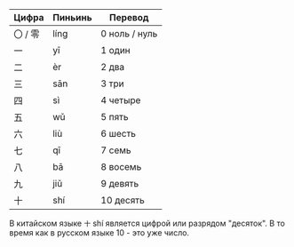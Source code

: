 
| Цифра | Пиньинь | Перевод       |
| ----- | ------- | ------------- |
| 〇 / 零 | líng    | 0 ноль / нуль |
| 一     | yī      | 1 один        |
| 二     | èr      | 2 два         |
| 三     | sān     | 3 три         |
| 四     | sì      | 4 четыре      |
| 五     | wǔ      | 5 пять        |
| 六     | liù     | 6 шесть       |
| 七     | qī      | 7 семь        |
| 八     | bā      | 8 восемь      |
| 九     | jiǔ     | 9 девять      |
| 十     | shí     | 10 десять     |

В китайском языке `十` shí является цифрой или разрядом "десяток". В то время как в русском языке 10 - это уже число.

